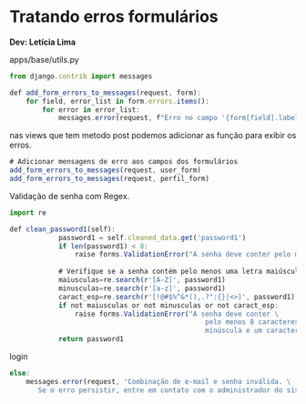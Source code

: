 # **Tratando erros formulários**

**Dev: Letícia Lima**

apps/base/utils.py

```jsx
from django.contrib import messages

def add_form_errors_to_messages(request, form):
    for field, error_list in form.errors.items():
        for error in error_list:
            messages.error(request, f"Erro no campo '{form[field].label}': {error}")
```

nas views que tem metodo post podemos adicionar as função para exibir os erros.

```jsx
# Adicionar mensagens de erro aos campos dos formulários
add_form_errors_to_messages(request, user_form)
add_form_errors_to_messages(request, perfil_form)
```

Validação de senha com Regex.

```jsx
import re

def clean_password1(self):
			password1 = self.cleaned_data.get('password1')
			if len(password1) < 8:
			    raise forms.ValidationError("A senha deve conter pelo menos 8 caracteres.")
			
			# Verifique se a senha contém pelo menos uma letra maiúscula, uma letra minúscula e um caractere especial
			maiusculas=re.search(r'[A-Z]', password1)
			minusculas=re.search(r'[a-z]', password1)
			caract_esp=re.search(r'[!@#$%^&*(),.?":{}|<>]', password1)
			if not maiusculas or not minusculas or not caract_esp:
			    raise forms.ValidationError("A senha deve conter \
												pelo menos 8 caracteres, uma letra maiúscula, uma letra \
												minúscula e um caractere especial.")
			return password1
```

login
```jsx
else:
	messages.error(request, 'Combinação de e-mail e senha inválida. \
	   Se o erro persistir, entre em contato com o administrador do sistema.')
```